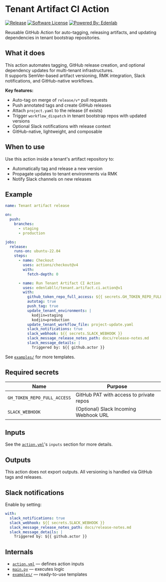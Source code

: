 # Tenant Artifact CI Action

[![Release](https://img.shields.io/github/v/release/edenlabllc/tenant.artifact.ci.action.svg?style=for-the-badge)](https://github.com/edenlabllc/tenant.artifact.ci.action/releases/latest)
[![Software License](https://img.shields.io/github/license/edenlabllc/tenant.artifact.ci.action.svg?style=for-the-badge)](LICENSE)
[![Powered By: Edenlab](https://img.shields.io/badge/powered%20by-edenlab-8A2BE2.svg?style=for-the-badge)](https://edenlab.io)

Reusable GitHub Action for auto-tagging, releasing artifacts, and updating dependencies in tenant bootstrap repositories.

## What it does

This action automates tagging, GitHub release creation, and optional dependency updates for multi-tenant infrastructures.  
It supports SemVer-based artifact versioning, RMK integration, Slack notifications, and GitHub-native workflows.

**Key features:**

- Auto-tag on merge of `release/v*` pull requests
- Push annotated tags and create GitHub releases
- Attach `project.yaml` to the release (if exists)
- Trigger `workflow_dispatch` in tenant bootstrap repos with updated versions
- Optional Slack notifications with release context
- GitHub-native, lightweight, and composable

## When to use

Use this action inside a tenant's artifact repository to:

- Automatically tag and release a new version
- Propagate updates to tenant environments via RMK
- Notify Slack channels on new releases

## Example

```yaml
name: Tenant artifact release

on:
  push:
    branches:
      - staging
      - production

jobs:
  release:
    runs-on: ubuntu-22.04
    steps:
      - name: Checkout
        uses: actions/checkout@v4
        with:
          fetch-depth: 0

      - name: Run Tenant Artifact CI Action
        uses: edenlabllc/tenant.artifact.ci.action@v1
        with:
          github_token_repo_full_access: ${{ secrets.GH_TOKEN_REPO_FULL_ACCESS }}
          autotag: true
          push_tag: true
          update_tenant_environments: |
            kodjin=staging
            kodjin=production
          update_tenant_workflow_file: project-update.yaml
          slack_notifications: true
          slack_webhook: ${{ secrets.SLACK_WEBHOOK }}
          slack_message_release_notes_path: docs/release-notes.md
          slack_message_details: |
            Triggered by: ${{ github.actor }}
```

See [`examples/`](./examples) for more templates.

## Required secrets

| Name                         | Purpose                                   |
|------------------------------|-------------------------------------------|
| `GH_TOKEN_REPO_FULL_ACCESS`  | GitHub PAT with access to private repos   |
| `SLACK_WEBHOOK`              | (Optional) Slack Incoming Webhook URL     |

## Inputs

See the [`action.yml`](./action.yml)'s `inputs` section for more details.

## Outputs

This action does not export outputs. All versioning is handled via GitHub tags and releases.

## Slack notifications

Enable by setting:

```yaml
with:
  slack_notifications: true
  slack_webhook: ${{ secrets.SLACK_WEBHOOK }}
  slack_message_release_notes_path: docs/release-notes.md
  slack_message_details: |
    Triggered by: ${{ github.actor }}
```

## Internals

- [`action.yml`](./action.yml) — defines action inputs  
- [`main.py`](./main.py) — executes logic  
- [`examples/`](./examples) — ready-to-use templates
